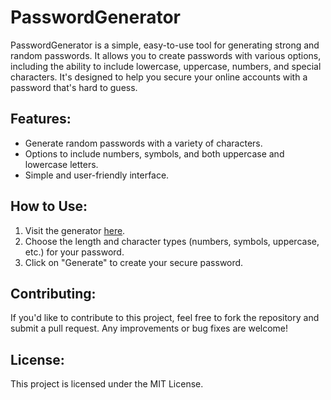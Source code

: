 # PasswordGenerator

PasswordGenerator is a simple, easy-to-use tool for generating strong and random passwords. It allows you to create passwords with various options, including the ability to include lowercase, uppercase, numbers, and special characters. It's designed to help you secure your online accounts with a password that's hard to guess.

## Features:
- Generate random passwords with a variety of characters.
- Options to include numbers, symbols, and both uppercase and lowercase letters.
- Simple and user-friendly interface.

## How to Use:
1. Visit the generator [here](https://bautigand.github.io/PasswordGenerator/).
2. Choose the length and character types (numbers, symbols, uppercase, etc.) for your password.
3. Click on "Generate" to create your secure password.

## Contributing:
If you'd like to contribute to this project, feel free to fork the repository and submit a pull request. Any improvements or bug fixes are welcome!

## License:
This project is licensed under the MIT License.
